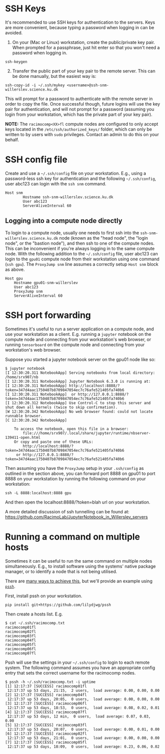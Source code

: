 
# SSH Keys

It's recommended to use SSH keys for authentication to the servers.
Keys are more convenient, because typing a password when logging
in can be avoided.

1. On your (Mac or Linux) workstation, create the public/private key pair.
When prompted for a passphrase, just hit enter so that you
won't need a password when logging in.

```
ssh-keygen
```

2. Transfer the public part of your key pair to the remote server.
This can be done manually, but the easiest way is:

```
ssh-copy-id -i ~/.ssh/mykey <username>@ssh-snm-willerslev.science.ku.dk
```

This will prompt for a password to authenticate with the remote
server in order to copy the file. Once successful though,
future logins will use the key pair for authentication, and will
not prompt for a password (assuming you login from your workstation,
which has the private part of your key pair).

**NOTE:** The `racimocomp<XX>fl` compute nodes are configured to only
accept keys located in the `/etc/ssh/authorized_keys/` folder, which
can only be written to by users with `sudo` privileges. Contact an admin
to do this on your behalf.

# SSH config file

Create and use a `~/.ssh/config` file on your workstation. E.g., using a
password-less ssh key for authentication and the following `~/.ssh/config`,
user abc123 can login with the `ssh snm` command.

```
Host snm
        Hostname ssh-snm-willerslev.science.ku.dk
        User abc123
        ServerAliveInterval 60
```     

## Logging into a compute node directly

To login to a compute node, usually one needs to first ssh into the
`ssh-snm-willerslev.science.ku.dk` node (known as the "head node",
the "login node", or the "bastion node"), and then ssh to one of the
compute nodes. This can be inconvenient if you're always logging in
to the same compute node. With the following addition to the
`~/.ssh/config` file, user abc123 can login to the `gpu01` compute
node from their workstation using one command (`ssh gpu`).
The `ProxyJump snm` line assumes a correctly setup `Host snm` block
as above.

```
Host gpu
	Hostname gpu01-snm-willerslev
	User abc123
	ProxyJump snm
	ServerAliveInterval 60
```

# SSH port forwarding

Sometimes it's useful to run a server application on a compute node,
and use your workstation as a client. E.g. running a `jupyter` notebook
on the compute node and connecting from your workstation's web browser,
or running `tensorboard` on the compute node and connecting from your
workstation's web browser.

Suppose you started a jupyter notebook server on the gpu01 node like so:
```
$ jupyter notebook
[I 12:30:20.311 NotebookApp] Serving notebooks from local directory: /home/srx907/nb
[I 12:30:20.311 NotebookApp] Jupyter Notebook 6.3.0 is running at:
[I 12:30:20.311 NotebookApp] http://localhost:8888/?token=347d4aac1750407b8709847054ec7c76afe521405fa740b6
[I 12:30:20.311 NotebookApp]  or http://127.0.0.1:8888/?token=347d4aac1750407b8709847054ec7c76afe521405fa740b6
[I 12:30:20.312 NotebookApp] Use Control-C to stop this server and shut down all kernels (twice to skip confirmation).
[W 12:30:20.342 NotebookApp] No web browser found: could not locate runnable browser.
[C 12:30:20.342 NotebookApp] 
    
    To access the notebook, open this file in a browser:
        file:///home/srx907/.local/share/jupyter/runtime/nbserver-139411-open.html
    Or copy and paste one of these URLs:
        http://localhost:8888/?token=347d4aac1750407b8709847054ec7c76afe521405fa740b6
     or http://127.0.0.1:8888/?token=347d4aac1750407b8709847054ec7c76afe521405fa740b6
```

Then assuming you have the `ProxyJump` setup in your `.ssh/config` as outlined in
the section above, you can forward port 8888 on gpu01 to port 8888 on your
workstation by running the following command on your workstation:
```
ssh -L 8888:localhost:8888 gpu
```

And then open the localhost:8888/?token=blah url on your workstation.

A more detailed discussion of ssh tunnelling can be found at:
https://github.com/RacimoLab/JupyterNotebook_in_Willerslev_servers

# Running a command on multiple hosts

Sometimes it can be useful to run the same command on multiple nodes
simultaneously. E.g., to install software using the systems' native
package manager, or to identify a node that is not being utilised.

There are [many ways to achieve this](https://unix.stackexchange.com/questions/19008/automatically-run-commands-over-ssh-on-many-servers),
but we'll provide an example using [`pssh`](https://github.com/lilydjwg/pssh).

First, install pssh on your workstation.
```
pip install git+https://github.com/lilydjwg/pssh
```

Then create a hosts list. E.g.
```
$ cat ~/.ssh/racimocomp.txt
racimocomp01fl
racimocomp02fl
racimocomp03fl
racimocomp04fl
racimocomp05fl
racimocomp06fl
racimocomp07fl
```

Pssh will use the settings in your `~/.ssh/config` to login to each
remote system. The following command assumes you have an appropriate
config entry that sets the correct username for the racimocomp nodes.

```
$ pssh -h ~/.ssh/racimocomp.txt -i uptime
[1] 12:17:37 [SUCCESS] racimocomp01fl
 12:17:37 up 53 days, 21:15,  2 users,  load average: 0.00, 0.00, 0.00
[2] 12:17:37 [SUCCESS] racimocomp04fl
 12:17:37 up 53 days, 20:05,  0 users,  load average: 0.00, 0.00, 0.00
[3] 12:17:37 [SUCCESS] racimocomp06fl
 12:17:37 up 53 days, 18:53,  0 users,  load average: 0.08, 0.02, 0.01
[4] 12:17:37 [SUCCESS] racimocomp07fl
 12:17:37 up 53 days, 12 min,  0 users,  load average: 0.07, 0.03, 0.00
[5] 12:17:37 [SUCCESS] racimocomp03fl
 12:17:37 up 53 days, 20:07,  0 users,  load average: 0.00, 0.01, 0.00
[6] 12:17:37 [SUCCESS] racimocomp02fl
 12:17:37 up 53 days, 21:01,  0 users,  load average: 0.00, 0.00, 0.00
[7] 12:17:37 [SUCCESS] racimocomp05fl
 12:17:37 up 53 days, 18:09,  0 users,  load average: 0.23, 0.06, 0.02
```
